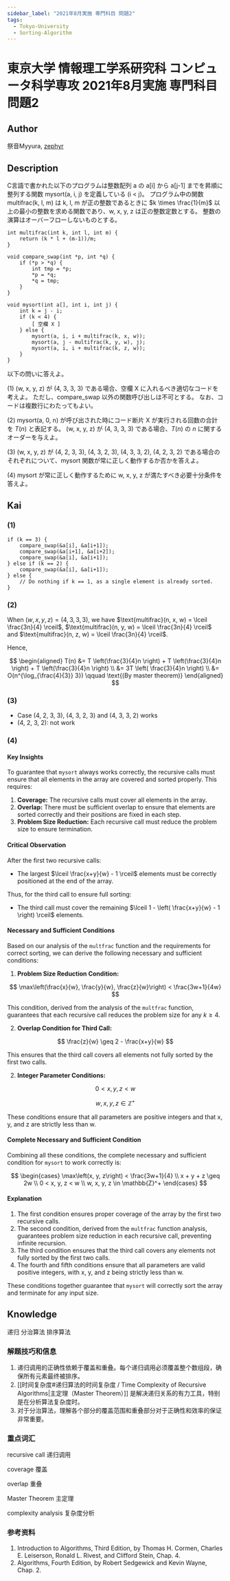 ```yaml
---
sidebar_label: "2021年8月実施 専門科目 問題2"
tags:
  - Tokyo-University
  - Sorting-Algorithm
---
```

# 東京大学 情報理工学系研究科 コンピュータ科学専攻 2021年8月実施 専門科目 問題2

## **Author**
祭音Myyura, [zephyr](https://inshi-notes.zephyr-zdz.space/)

## **Description**
C言語で書かれた以下のプログラムは整数配列 a の a\[i\] から a\[j-1\] までを昇順に整列する関数 mysort(a, i, j) を定義している (i < j)。
プログラム中の関数 multifrac(k, l, m) は k, l, m が正の整数であるときに $k \times \frac{1}{m}$ 以上の最小の整数を求める関数であり、w, x, y, z は正の整数定数とする。
整数の演算はオーバーフローしないものとする。

```text
int multifrac(int k, int l, int m) {
    return (k * l + (m-1))/m;
}

void compare_swap(int *p, int *q) {
    if (*p > *q) {
        int tmp = *p;
        *p = *q;
        *q = tmp;
    }
}

void mysort(int a[], int i, int j) {
    int k = j - i;
    if (k < 4) {
        [ 空欄 X ]
    } else {
        mysort(a, i, i + multifrac(k, x, w));
        mysort(a, j - multifrac(k, y, w), j);
        mysort(a, i, i + multifrac(k, z, w));
    }
}
```

以下の問いに答えよ。

(1) (w, x, y, z) が (4, 3, 3, 3) である場合、空欄 X に入れるべき適切なコードを考えよ。
ただし、compare_swap 以外の関数呼び出しは不可とする。
なお、コードは複数行にわたってもよい。

(2) mysort(a, 0, n) が呼び出された時にコード断片 X が実行される回数の合計を $T(n)$ と表記する。
(w, x, y, z) が (4, 3, 3, 3) である場合、$T(n)$ の $n$ に関するオーダーを与えよ。

(3) (w, x, y, z) が (4, 2, 3, 3), (4, 3, 2, 3), (4, 3, 3, 2), (4, 2, 3, 2) である場合のそれぞれについて、mysort 関数が常に正しく動作するか否かを答えよ。

(4) mysort が常に正しく動作するために w, x, y, z が満たすべき必要十分条件を答えよ。

## **Kai**
### (1)

```text
if (k == 3) {
    compare_swap(&a[i], &a[i+1]);
    compare_swap(&a[i+1], &a[i+2]);
    compare_swap(&a[i], &a[i+1]);
} else if (k == 2) {
    compare_swap(&a[i], &a[i+1]);
} else {
    // Do nothing if k == 1, as a single element is already sorted.
}
```

### (2)
When $(w, x, y, z) = (4, 3, 3, 3)$, we have $\text{multifrac}(n, x, w) = \lceil \frac{3n}{4} \rceil$, $\text{multifrac}(n, y, w) = \lceil \frac{3n}{4} \rceil$ and $\text{multifrac}(n, z, w) = \lceil \frac{3n}{4} \rceil$.

Hence,

$$
\begin{aligned}
  T(n) &= T \left(\frac{3}{4}n \right) + T \left(\frac{3}{4}n \right) + T \left(\frac{3}{4}n \right) \\
  &= 3T \left( \frac{3}{4}n \right) \\
  &= O(n^{\log_{\frac{4}{3}} 3}) \qquad \text{(By master theorem)}
\end{aligned}
$$

### (3)

- Case (4, 2, 3, 3), (4, 3, 2, 3) and (4, 3, 3, 2) works
- (4, 2, 3, 2): not work

### (4)
#### Key Insights

To guarantee that `mysort` always works correctly, the recursive calls must ensure that all elements in the array are covered and sorted properly. This requires:

1. **Coverage:** The recursive calls must cover all elements in the array.
2. **Overlap:** There must be sufficient overlap to ensure that elements are sorted correctly and their positions are fixed in each step.
3. **Problem Size Reduction:** Each recursive call must reduce the problem size to ensure termination.

#### Critical Observation

After the first two recursive calls:

- The largest $\lceil \frac{x+y}{w} - 1 \rceil$ elements must be correctly positioned at the end of the array.

Thus, for the third call to ensure full sorting:

- The third call must cover the remaining $\lceil 1 - \left( \frac{x+y}{w} - 1 \right) \rceil$ elements.

#### Necessary and Sufficient Conditions

Based on our analysis of the `multfrac` function and the requirements for correct sorting, we can derive the following necessary and sufficient conditions:

1. **Problem Size Reduction Condition:**

$$
\max\left(\frac{x}{w}, \frac{y}{w}, \frac{z}{w}\right) < \frac{3w+1}{4w}
$$

This condition, derived from the analysis of the `multfrac` function, guarantees that each recursive call reduces the problem size for any $k \geq 4$.

2. **Overlap Condition for Third Call:**

$$
\frac{z}{w} \geq 2 - \frac{x+y}{w}
$$

This ensures that the third call covers all elements not fully sorted by the first two calls.

2. **Integer Parameter Conditions:**

$$
0 < x, y, z < w
$$

$$
w, x, y, z \in \mathbb{Z}^+
$$

These conditions ensure that all parameters are positive integers and that x, y, and z are strictly less than w.

#### Complete Necessary and Sufficient Condition

Combining all these conditions, the complete necessary and sufficient condition for `mysort` to work correctly is:

$$
\begin{cases}
\max\left(x, y, z\right) < \frac{3w+1}{4} \\
x + y + z \geq 2w \\
0 < x, y, z < w \\
w, x, y, z \in \mathbb{Z}^+
\end{cases}
$$

#### Explanation

1. The first condition ensures proper coverage of the array by the first two recursive calls.
2. The second condition, derived from the `multfrac` function analysis, guarantees problem size reduction in each recursive call, preventing infinite recursion.
3. The third condition ensures that the third call covers any elements not fully sorted by the first two calls.
4. The fourth and fifth conditions ensure that all parameters are valid positive integers, with x, y, and z being strictly less than w.

These conditions together guarantee that `mysort` will correctly sort the array and terminate for any input size.

## **Knowledge**

递归 分治算法 排序算法

### 解题技巧和信息

1. 递归调用的正确性依赖于覆盖和重叠。每个递归调用必须覆盖整个数组段，确保所有元素最终被排序。
2. [[时间复杂度#递归算法的时间复杂度 / Time Complexity of Recursive Algorithms|主定理（Master Theorem）]] 是解决递归关系的有力工具，特别是在分析算法复杂度时。
3. 对于分治算法，理解各个部分的覆盖范围和重叠部分对于正确性和效率的保证非常重要。

### 重点词汇

recursive call 递归调用

coverage 覆盖

overlap 重叠

Master Theorem 主定理

complexity analysis 复杂度分析

### 参考资料

1. Introduction to Algorithms, Third Edition, by Thomas H. Cormen, Charles E. Leiserson, Ronald L. Rivest, and Clifford Stein, Chap. 4.
2. Algorithms, Fourth Edition, by Robert Sedgewick and Kevin Wayne, Chap. 2.
